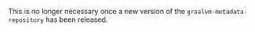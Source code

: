 This is no longer necessary once a new version of the `graalvm-metadata-repository` has been released.
